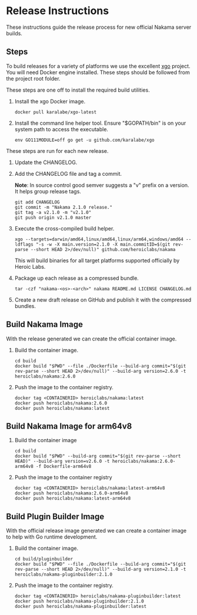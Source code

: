 Release Instructions
===

These instructions guide the release process for new official Nakama server builds.

## Steps

To build releases for a variety of platforms we use the excellent [xgo](https://github.com/karalabe/xgo) project. You will need Docker engine installed. These steps should be followed from the project root folder.

These steps are one off to install the required build utilities.

1. Install the xgo Docker image.

   ```
   docker pull karalabe/xgo-latest
   ```

2. Install the command line helper tool. Ensure "$GOPATH/bin" is on your system path to access the executable.

   ```
   env GO111MODULE=off go get -u github.com/karalabe/xgo
   ```

These steps are run for each new release.

1. Update the CHANGELOG.

2. Add the CHANGELOG file and tag a commit.

   __Note__: In source control good semver suggests a "v" prefix on a version. It helps group release tags.

   ```
   git add CHANGELOG
   git commit -m "Nakama 2.1.0 release."
   git tag -a v2.1.0 -m "v2.1.0"
   git push origin v2.1.0 master
   ```

3. Execute the cross-compiled build helper.

   ```
   xgo --targets=darwin/amd64,linux/amd64,linux/arm64,windows/amd64 --ldflags "-s -w -X main.version=2.1.0 -X main.commitID=$(git rev-parse --short HEAD 2>/dev/null)" github.com/heroiclabs/nakama
   ```

   This will build binaries for all target platforms supported officially by Heroic Labs.

4. Package up each release as a compressed bundle.

   ```
   tar -czf "nakama-<os>-<arch>" nakama README.md LICENSE CHANGELOG.md
   ```

5. Create a new draft release on GitHub and publish it with the compressed bundles.

## Build Nakama Image

With the release generated we can create the official container image.

1. Build the container image.

   ```
   cd build
   docker build "$PWD" --file ./Dockerfile --build-arg commit="$(git rev-parse --short HEAD 2>/dev/null)" --build-arg version=2.6.0 -t heroiclabs/nakama:2.6.0
   ```

2. Push the image to the container registry.

   ```
   docker tag <CONTAINERID> heroiclabs/nakama:latest
   docker push heroiclabs/nakama:2.6.0
   docker push heroiclabs/nakama:latest
   ```

## Build Nakama Image for arm64v8

1. Build the container image

   ```
   cd build
   docker build "$PWD" --build-arg commit="$(git rev-parse --short HEAD)" --build-arg version=v2.6.0 -t heroiclabs/nakama:2.6.0-arm64v8 -f Dockerfile-arm64v8
   ```

2. Push the image to the container registry

   ```
   docker tag <CONTAINERID> heroiclabs/nakama:latest-arm64v8
   docker push heroiclabs/nakama:2.6.0-arm64v8
   docker push heroiclabs/nakama:latest-arm64v8
   ```



## Build Plugin Builder Image

With the official release image generated we can create a container image to help with Go runtime development.

1. Build the container image.

   ```
   cd build/pluginbuilder
   docker build "$PWD" --file ./Dockerfile --build-arg commit="$(git rev-parse --short HEAD 2>/dev/null)" --build-arg version=2.1.0 -t heroiclabs/nakama-pluginbuilder:2.1.0
   ```

2. Push the image to the container registry.

   ```
   docker tag <CONTAINERID> heroiclabs/nakama-pluginbuilder:latest
   docker push heroiclabs/nakama-pluginbuilder:2.1.0
   docker push heroiclabs/nakama-pluginbuilder:latest
   ```
